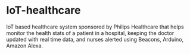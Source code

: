 # IoT-healthcare
IoT based healthcare system sponsored by Philips Healthcare that helps monitor the health stats of a patient in a hospital, keeping the doctor updated with real time data, and nurses alerted using Beacons, Arduino, Amazon Alexa.
